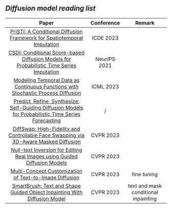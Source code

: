 ## ***Diffusion model reading list***
| Paper | Conference | Remark |
| :---:| :---:| :---:|
|[PriSTI: A Conditional Diffusion Framework for Spatiotemporal Imputation](https://arxiv.org/abs/2302.09746)|ICDE 2023||
|[CSDI: Conditional Score-based Diffusion Models for Probabilistic Time Series Imputation](https://proceedings.neurips.cc/paper_files/paper/2021/file/cfe8504bda37b575c70ee1a8276f3486-Paper.pdf)|NeurIPS 2021||
|[Modeling Temporal Data as Continuous Functions with Stochastic Process Diffusion](https://proceedings.mlr.press/v202/bilos23a/bilos23a.pdf)|ICML 2023||
|[Predict, Refine, Synthesize: Self-Guiding Diffusion Models for Probabilistic Time Series Forecasting](https://arxiv.org/pdf/2307.11494.pdf)|/||
|[DiffSwap: High-Fidelity and Controllable Face Swapping via 3D-Aware Masked Diffusion](https://openaccess.thecvf.com/content/CVPR2023/papers/Zhao_DiffSwap_High-Fidelity_and_Controllable_Face_Swapping_via_3D-Aware_Masked_Diffusion_CVPR_2023_paper.pdf)|CVPR 2023||
|[Null-text Inversion for Editing Real Images using Guided Diffusion Models](https://openaccess.thecvf.com/content/CVPR2023/papers/Mokady_NULL-Text_Inversion_for_Editing_Real_Images_Using_Guided_Diffusion_Models_CVPR_2023_paper.pdf)|CVPR 2023||
|[Multi-Concept Customization of Text-to-Image Diffusion](https://openaccess.thecvf.com/content/CVPR2023/papers/Kumari_Multi-Concept_Customization_of_Text-to-Image_Diffusion_CVPR_2023_paper.pdf)|CVPR 2023|fine tuning|
|[SmartBrush: Text and Shape Guided Object Inpainting With Diffusion Model](https://openaccess.thecvf.com/content/CVPR2023/papers/Xie_SmartBrush_Text_and_Shape_Guided_Object_Inpainting_With_Diffusion_Model_CVPR_2023_paper.pdf)|CVPR 2023|text and mask conditional inpainting|




